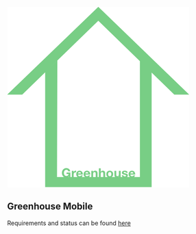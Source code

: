 
![Greenhouse](./design/Greenhouse.png)

## Greenhouse Mobile

Requirements and status can be found [here](https://github.com/buffadin/Greenhouse.Metrics/issues/1)
